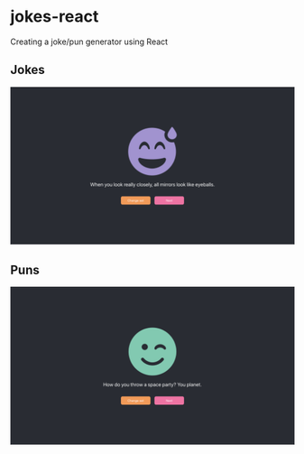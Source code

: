 # jokes-react

Creating a joke/pun generator using React

## Jokes
![alt text](screenshots/ScreenshotJokes191119.png "Screenshot of joke page")

## Puns
![alt text](screenshots/ScreenshotPuns191119.png "Screenshot of pun page")
